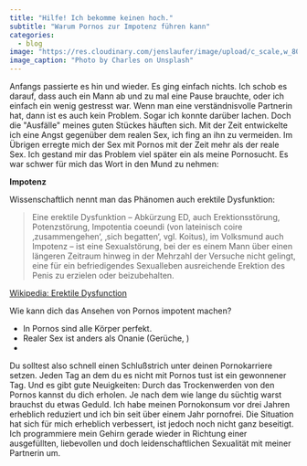 ```yaml
---
title: "Hilfe! Ich bekomme keinen hoch."
subtitle: "Warum Pornos zur Impotenz führen kann"
categories:
  - blog
image: "https://res.cloudinary.com/jenslaufer/image/upload/c_scale,w_800/v1581490935/charles-ILYDgtHZ9PE-unsplash.jpg"
image_caption: "Photo by Charles on Unsplash"
---
```


Anfangs passierte es hin und wieder. Es ging einfach nichts. Ich schob es darauf, dass auch ein Mann ab und zu mal eine Pause brauchte, oder ich einfach ein wenig gestresst war. Wenn man eine verständnisvolle Partnerin hat, dann ist es auch kein Problem. Sogar ich konnte darüber lachen.
Doch die "Ausfälle" meines guten Stückes häuften sich. Mit der Zeit entwickelte ich eine Angst gegenüber dem realen Sex, ich fing an ihn zu vermeiden. Im Übrigen erregte mich der Sex mit Pornos mit der Zeit mehr als der reale Sex. Ich gestand mir das Problem viel später ein als meine
Pornosucht. Es war schwer für mich das Wort in den Mund zu nehmen:

**Impotenz**

Wissenschaftlich nennt man das Phänomen auch erektile Dysfunktion:

> Eine erektile Dysfunktion – Abkürzung ED, auch Erektionsstörung, Potenzstörung, Impotentia coeundi (von lateinisch coire ‚zusammengehen‘, ‚sich begatten‘, vgl. Koitus), im Volksmund auch Impotenz – ist eine Sexualstörung, bei der es einem Mann über einen längeren Zeitraum hinweg in der Mehrzahl der Versuche nicht gelingt, eine für ein befriedigendes Sexualleben ausreichende Erektion des Penis zu erzielen oder beizubehalten.

[Wikipedia: Erektile Dysfunction](https://de.wikipedia.org/wiki/Erektile_Dysfunktion)

Wie kann dich das Ansehen von Pornos impotent machen?

- In Pornos sind alle Körper perfekt.
- Realer Sex ist anders als Onanie (Gerüche, )
-

Du solltest also schnell einen Schlußstrich unter deinen Pornokarriere setzen. Jeden Tag an dem du
es nicht mit Pornos tust ist ein gewonnener Tag. Und es gibt gute Neuigkeiten: Durch das Trockenwerden von den Pornos kannst du dich erholen. Je nach dem wie lange du süchtig warst brauchst du etwas Geduld. Ich habe meinen Pornokonsum vor drei Jahren erheblich reduziert und ich bin seit über einem Jahr pornofrei. Die Situation hat sich für mich erheblich verbessert, ist jedoch noch nicht ganz beseitigt. Ich programmiere mein Gehirn gerade wieder in Richtung einer ausgefüllten, liebevollen und doch leidenschaftlichen Sexualität mit meiner Partnerin um.
